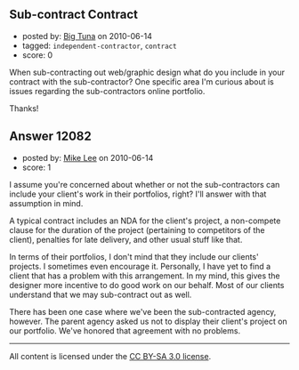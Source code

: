 ## Sub-contract Contract

- posted by: [Big Tuna](https://stackexchange.com/users/-1/1702-big-tuna) on 2010-06-14
- tagged: `independent-contractor`, `contract`
- score: 0

When sub-contracting out web/graphic design what do you include in your contract with the sub-contractor? One specific area I'm curious about is issues regarding the sub-contractors online portfolio. 

Thanks!


## Answer 12082

- posted by: [Mike Lee](https://stackexchange.com/users/-1/3589-mike-lee) on 2010-06-14
- score: 1

I assume you're concerned about whether or not the sub-contractors can include your client's work in their portfolios, right? I'll answer with that assumption in mind.

A typical contract includes an NDA for the client's project, a non-compete clause for the duration of the project (pertaining to competitors of the client), penalties for late delivery, and other usual stuff like that.

In terms of their portfolios, I don't mind that they include our clients' projects. I sometimes even encourage it. Personally, I have yet to find a client that has a problem with this arrangement. In my mind, this gives the designer more incentive to do good work on our behalf. Most of our clients understand that we may sub-contract out as well.

There has been one case where we've been the sub-contracted agency, however. The parent agency asked us not to display their client's project on our portfolio. We've honored that agreement with no problems.



---

All content is licensed under the [CC BY-SA 3.0 license](https://creativecommons.org/licenses/by-sa/3.0/).
